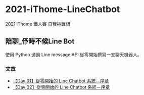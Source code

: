 # 2021-iThome-LineChatbot

2021 iThome 鐵人賽 自我挑戰組

## 陪聊_伃時不候Line Bot

使用 Python 透過 Line message API 從零開始撰寫一支聊天機器人。

### 文章
+ [【Day 01】從零開始的 Line Chatbot 系統－序章](https://github.com/tyc97-sys/2021-iThome-LineChatbot/blob/5ad69afd9b3d04f71b78b499c18b414e699c937d/iT%E9%90%B5%E4%BA%BA%E9%82%A6-Day01.md)
+ [【Day 02】從零開始的 Line Chatbot 系統－序章 ](https://github.com/tyc97-sys/2021-iThome-LineChatbot/blob/f7d18c169928f5137003ffa67cf4db61e6b05a5d/iT%E9%90%B5%E4%BA%BA%E9%82%A6-Day02.md)

